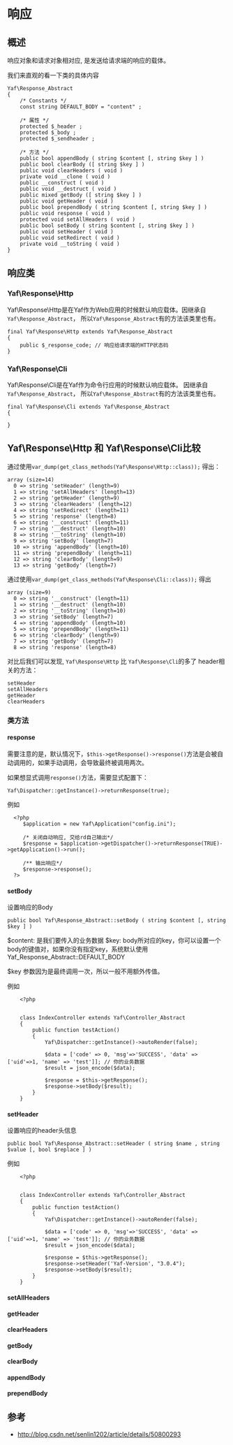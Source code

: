 # 响应

## 概述

响应对象和请求对象相对应, 是发送给请求端的响应的载体。

我们来直观的看一下类的具体内容

```
Yaf\Response_Abstract 
{
    /* Constants */
    const string DEFAULT_BODY = "content" ;
    
    /* 属性 */
    protected $_header ;
    protected $_body ;
    protected $_sendheader ;
    
    /* 方法 */
    public bool appendBody ( string $content [, string $key ] )
    public bool clearBody ([ string $key ] )
    public void clearHeaders ( void )
    private void __clone ( void )
    public __construct ( void )
    public void __destruct ( void )
    public mixed getBody ([ string $key ] )
    public void getHeader ( void )
    public bool prependBody ( string $content [, string $key ] )
    public void response ( void )
    protected void setAllHeaders ( void )
    public bool setBody ( string $content [, string $key ] )
    public void setHeader ( void )
    public void setRedirect ( void )
    private void __toString ( void )
}
```

## 响应类

### Yaf\Response\Http

Yaf\Response\Http是在Yaf作为Web应用的时候默认响应载体。因继承自`Yaf\Response_Abstract`， 所以`Yaf\Response_Abstract`有的方法该类里也有。

```
final Yaf\Response\Http extends Yaf\Response_Abstract 
{
    public $_response_code; // 响应给请求端的HTTP状态码
}
```

### Yaf\Response\Cli

Yaf\Response\Cli是在Yaf作为命令行应用的时候默认响应载体。 因继承自`Yaf\Response_Abstract`， 所以`Yaf\Response_Abstract`有的方法该类里也有。

```
final Yaf\Response\Cli extends Yaf\Response_Abstract 
{

}
```

## Yaf\Response\Http 和 Yaf\Response\Cli比较

通过使用`var_dump(get_class_methods(Yaf\Response\Http::class));` 得出：

```
array (size=14)
  0 => string 'setHeader' (length=9)
  1 => string 'setAllHeaders' (length=13)
  2 => string 'getHeader' (length=9)
  3 => string 'clearHeaders' (length=12)
  4 => string 'setRedirect' (length=11)
  5 => string 'response' (length=8)
  6 => string '__construct' (length=11)
  7 => string '__destruct' (length=10)
  8 => string '__toString' (length=10)
  9 => string 'setBody' (length=7)
  10 => string 'appendBody' (length=10)
  11 => string 'prependBody' (length=11)
  12 => string 'clearBody' (length=9)
  13 => string 'getBody' (length=7)
```
 
通过使用`var_dump(get_class_methods(Yaf\Response\Cli::class));`  得出
```
array (size=9)
  0 => string '__construct' (length=11)
  1 => string '__destruct' (length=10)
  2 => string '__toString' (length=10)
  3 => string 'setBody' (length=7)
  4 => string 'appendBody' (length=10)
  5 => string 'prependBody' (length=11)
  6 => string 'clearBody' (length=9)
  7 => string 'getBody' (length=7)
  8 => string 'response' (length=8)
```
对比后我们可以发现, `Yaf\Response\Http` 比 `Yaf\Response\Cli`的多了 header相关的方法：
```
setHeader
setAllHeaders
getHeader
clearHeaders
```

### 类方法

#### response

需要注意的是，默认情况下，`$this->getResponse()->response()`方法是会被自动调用的，如果手动调用，会导致最终被调用两次。

如果想显式调用`response()`方法，需要显式配置下：
```
Yaf\Dispatcher::getInstance()->returnResponse(true);
```

例如
```
  <?php
     $application = new Yaf\Application("config.ini"); 

     /* 关闭自动响应, 交给rd自己输出*/
     $response = $application->getDispatcher()->returnResponse(TRUE)->getApplication()->run();

     /** 输出响应*/
     $response->response();
  ?>
```

#### setBody

设置响应的Body

```
public bool Yaf\Response_Abstract::setBody ( string $content [, string $key ] )
```

$content: 是我们要传入的业务数据
$key: body所对应的key，你可以设置一个body的键值对，如果你没有指定key，系统默认使用Yaf_Response_Abstract::DEFAULT_BODY

$key 参数因为是最终调用一次，所以一般不用额外传值。

例如

```
    <?php
    
    
    class IndexController extends Yaf\Controller_Abstract
    {
        public function testAction()
        {    
            Yaf\Dispatcher::getInstance()->autoRender(false);
            
            $data = ['code' => 0, 'msg'=>'SUCCESS', 'data' => ['uid'=>1, 'name' => 'test']]; // 你的业务数据
            $result = json_encode($data);
            
            $response = $this->getResponse();
            $response->setBody($result);
        }
    }
```

#### setHeader

设置响应的header头信息

```
public bool Yaf\Response_Abstract::setHeader ( string $name , string $value [, bool $replace ] )
```

例如

```
    <?php
    
    
    class IndexController extends Yaf\Controller_Abstract
    {
        public function testAction()
        {    
            Yaf\Dispatcher::getInstance()->autoRender(false);
            
            $data = ['code' => 0, 'msg'=>'SUCCESS', 'data' => ['uid'=>1, 'name' => 'test']]; // 你的业务数据
            $result = json_encode($data);
            
            $response = $this->getResponse();
            $response->setHeader('Yaf-Version', "3.0.4");
            $response->setBody($result);
        }
    }
```

#### setAllHeaders

#### getHeader

#### clearHeaders

#### getBody

#### clearBody

#### appendBody

#### prependBody


## 参考

 - http://blog.csdn.net/senlin1202/article/details/50800293